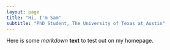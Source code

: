 ```yaml
---
layout: page
title: "Hi, I'm Sam"
subtitle: "PhD Student, The University of Texas at Austin"
---
```


Here is some _markdown_ **text** to test out on my homepage.
